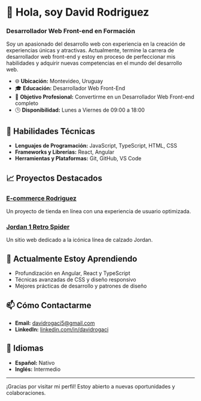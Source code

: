 # 👋 Hola, soy David Rodriguez

### Desarrollador Web Front-end en Formación

Soy un apasionado del desarrollo web con experiencia en la creación de experiencias únicas y atractivas. Actualmente, termine la carrera de desarrollador web front-end y estoy en proceso de perfeccionar mis habilidades y adquirir nuevas competencias en el mundo del desarrollo web.
- 🌐 **Ubicación:** Montevideo, Uruguay
- 🎓 **Educación:** Desarrollador Web Front-End
- 💼 **Objetivo Profesional:** Convertirme en un Desarrollador Web Front-end completo
- 🕒 **Disponibilidad:** Lunes a Viernes de 09:00 a 18:00

## 🚀 Habilidades Técnicas

- **Lenguajes de Programación:** JavaScript, TypeScript, HTML, CSS
- **Frameworks y Librerías:** React, Angular
- **Herramientas y Plataformas:** Git, GitHub, VS Code

## 📈 Proyectos Destacados

### [E-commerce Rodriguez](https://github.com/davidrogaci/ecommerce-rodriguez)
Un proyecto de tienda en línea con una experiencia de usuario optimizada.

### [Jordan 1 Retro Spider](https://github.com/davidrogaci/Jordan-1-Retro-Spider)
Un sitio web dedicado a la icónica línea de calzado Jordan.

## 🌱 Actualmente Estoy Aprendiendo

- Profundización en Angular, React y TypeScript
- Técnicas avanzadas de CSS y diseño responsivo
- Mejores prácticas de desarrollo y patrones de diseño

## 📫 Cómo Contactarme

- **Email:** [davidrogaci5@gmail.com](mailto:davidrogaci5@gmail.com)
- **LinkedIn:** [linkedin.com/in/davidrogaci](https://linkedin.com/in/davidrogaci)

## 💬 Idiomas

- **Español:** Nativo
- **Inglés:** Intermedio

---

¡Gracias por visitar mi perfil! Estoy abierto a nuevas oportunidades y colaboraciones.

